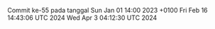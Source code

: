 Commit ke-55 pada tanggal Sun Jan 01 14:00 2023 +0100
Fri Feb 16 14:43:06 UTC 2024
Wed Apr  3 04:12:30 UTC 2024
